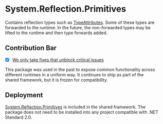 # System.Reflection.Primitives
Contains reflection types such as [TypeAttributes](https://learn.microsoft.com/dotnet/api/system.reflection.typeattributes). Some of these types are forwarded to the runtime. In the future, the non-forwarded types may be lifted to the runtime and then type forwards added.

## Contribution Bar
- [x] [We only take fixes that unblock critical issues](../../libraries/README.md#primary-bar)

This package was used in the past to expose common functionality across different runtimes in a uniform way. It continues to ship as part of the shared framework, but it is frozen for compatibility.

## Deployment
[System.Reflection.Primitives](https://www.nuget.org/packages/System.Reflection.Primitives) is included in the shared framework. The package does not need to be installed into any project compatible with .NET Standard 2.0.
